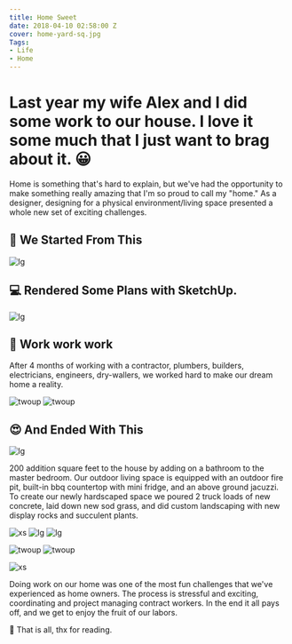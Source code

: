```yaml
---
title: Home Sweet
date: 2018-04-10 02:58:00 Z
cover: home-yard-sq.jpg
Tags:
- Life
- Home
---
```


# Last year my wife Alex and I did some work to our house. I love it some much that I just want to brag about it. 😀

Home is something that's hard to explain, but we've had the opportunity to make something really amazing that I'm so proud to call my "home." As a designer, designing for a physical environment/living space presented a whole new set of exciting challenges.

## 🔨 We Started From This
![lg](/journal/uploads/home-before.jpg)

## 💻 Rendered Some Plans with SketchUp.
![lg](/journal/uploads/home-vid.gif)

## 💪 Work work work
After 4 months of working with a contractor, plumbers, builders, electricians, engineers, dry-wallers, we worked hard to make our dream home a reality.

![twoup](/journal/uploads/home-timelapse.gif)
![twoup](/journal/uploads/home-timelapse-02.gif)

## 😍 And Ended With This

![lg](/journal/uploads/home-yard-sq.jpg)

200 addition square feet to the house by adding on a bathroom to the master bedroom. Our outdoor living space is equipped with an outdoor fire pit, built-in bbq countertop with mini fridge, and an above ground jacuzzi. To create our newly hardscaped space we poured 2 truck loads of new concrete, laid down new sod grass, and did custom landscaping with new display rocks and succulent plants.

![xs](/journal/uploads/home-full.jpg)
![lg](/journal/uploads/home-deck.jpg)
![lg](/journal/uploads/home-firepit.jpg)

![twoup](/journal/uploads/home-kitty.jpg)
![twoup](/journal/uploads/home-puppy.jpg)

![xs](/journal/uploads/home-chairs.jpg)

Doing work on our home was one of the most fun challenges that we've experienced as home owners. The process is stressful and exciting, coordinating and project managing contract workers. In the end it all pays off, and we get to enjoy the fruit of our labors.

🙂 That is all, thx for reading.
